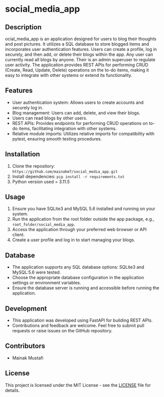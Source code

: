 # social_media_app

## Description
ocial_media_app is an application designed for users to blog their thoughts and post pictures. It utilizes a SQL database to store blogged items and incorporates user authentication features. Users can create a profile, log in securely, and then add, or delete their blogs within the app. Any user can currently read all blogs by anyone. Their is an admin superuser to regulate user activity. The application provides REST APIs for performing CRUD (Create, Read, Update, Delete) operations on the to-do items, making it easy to integrate with other systems or extend its functionality.

## Features
- User authentication system: Allows users to create accounts and securely log in.
- Blog management: Users can add, delete, and view their blogs.
- Users can read blogs by other users.
- REST APIs: Provides endpoints for performing CRUD operations on to-do items, facilitating integration with other systems.
- Relative module imports: Utilizes relative imports for compatibility with pytest, ensuring smooth testing procedures.

## Installation
1. Clone the repository: `https://github.com/mainakm7/social_media_app.git`
2. Install dependencies: `pip install -r requirements.txt`
3. Python version used = 3.11.5

## Usage
1. Ensure you have SQLite3 and MySQL 5.6 installed and running on your system.
2. Run the application from the root folder outside the app package, e.g., `root_folder/social_media_app`.
3. Access the application through your preferred web browser or API client.
4. Create a user profile and log in to start managing your blogs.

## Database
- The application supports any SQL database options: SQLite3 and MySQL:5.6 were tested.
- Choose the appropriate database configuration in the application settings or environment variables.
- Ensure the database server is running and accessible before running the application.

## Development
- This application was developed using FastAPI for building REST APIs.
- Contributions and feedback are welcome. Feel free to submit pull requests or raise issues on the GitHub repository.

## Contributors
- Mainak Mustafi

## License
This project is licensed under the MIT License - see the [LICENSE](LICENSE) file for details.
